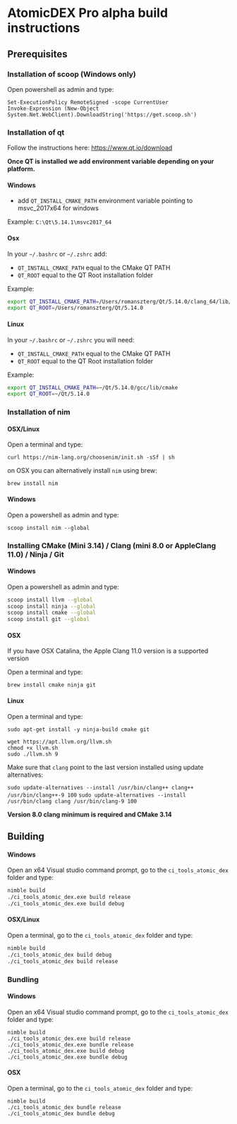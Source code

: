 # AtomicDEX Pro alpha build instructions

## Prerequisites

### Installation of scoop (Windows only)

Open powershell as admin and type: 

```
Set-ExecutionPolicy RemoteSigned -scope CurrentUser
Invoke-Expression (New-Object System.Net.WebClient).DownloadString('https://get.scoop.sh')
```

### Installation of qt

Follow the instructions here: https://www.qt.io/download

**Once QT is installed we add environment variable depending on your platform.**

#### Windows

- add `QT_INSTALL_CMAKE_PATH` environment variable pointing to msvc_2017x64 for windows

Example: `C:\Qt\5.14.1\msvc2017_64`

#### Osx

In your `~/.bashrc` or `~/.zshrc` add:
 * `QT_INSTALL_CMAKE_PATH` equal to the CMake QT PATH
 * `QT_ROOT` equal to the QT Root installation folder

Example:
```bash
export QT_INSTALL_CMAKE_PATH=/Users/romanszterg/Qt/5.14.0/clang_64/lib/cmake
export QT_ROOT=/Users/romanszterg/Qt/5.14.0
```

#### Linux

In your `~/.bashrc` or `~/.zshrc` you will need:
 * `QT_INSTALL_CMAKE_PATH` equal to the CMake QT PATH
 * `QT_ROOT` equal to the QT Root installation folder

Example:
```bash
export QT_INSTALL_CMAKE_PATH=~/Qt/5.14.0/gcc/lib/cmake
export QT_ROOT=~/Qt/5.14.0
```

### Installation of nim

#### OSX/Linux

Open a terminal and type:

`curl https://nim-lang.org/choosenim/init.sh -sSf | sh`

on OSX you can alternatively install `nim` using brew:

`brew install nim`

#### Windows

Open a powershell as admin and type:

`scoop install nim --global`

### Installing CMake (Mini 3.14) / Clang (mini 8.0 or AppleClang 11.0) / Ninja / Git

#### Windows

Open a powershell as admin and type:

```sh
scoop install llvm --global
scoop install ninja --global
scoop install cmake --global
scoop install git --global
```

#### OSX

If you have OSX Catalina, the Apple Clang 11.0 version is a supported version

Open a terminal and type:

```
brew install cmake ninja git
```

#### Linux

Open a terminal and type:

```
sudo apt-get install -y ninja-build cmake git

wget https://apt.llvm.org/llvm.sh
chmod +x llvm.sh
sudo ./llvm.sh 9
```

Make sure that `clang` point to the last version installed using update alternatives:

`sudo update-alternatives --install /usr/bin/clang++ clang++ /usr/bin/clang++-9 100`
`sudo update-alternatives --install /usr/bin/clang clang /usr/bin/clang-9 100`

**Version 8.0 clang minimum is required and CMake 3.14**

## Building

#### Windows

Open an x64 Visual studio command prompt, go to the `ci_tools_atomic_dex` folder and type:

```bash
nimble build
./ci_tools_atomic_dex.exe build release
./ci_tools_atomic_dex.exe build debug
```

#### OSX/Linux

Open a terminal, go to the `ci_tools_atomic_dex` folder and type:

```bash
nimble build
./ci_tools_atomic_dex build debug
./ci_tools_atomic_dex build release
```

### Bundling

#### Windows

Open an x64 Visual studio command prompt, go to the `ci_tools_atomic_dex` folder and type:

```
nimble build
./ci_tools_atomic_dex.exe build release
./ci_tools_atomic_dex.exe bundle release
./ci_tools_atomic_dex.exe build debug
./ci_tools_atomic_dex.exe bundle debug
```

#### OSX

Open a terminal, go to the `ci_tools_atomic_dex` folder and type:

```
nimble build
./ci_tools_atomic_dex bundle release
./ci_tools_atomic_dex bundle debug
```




